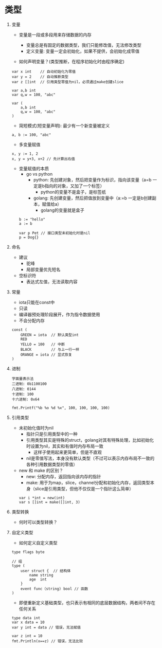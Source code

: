 # 类型
1. 变量
    * 变量是一段或多段用来存储数据的内存
        * 变量总是有固定的数据类型，我们只能修改值，无法修改类型
        * 定义变量: 变量一定会初始化，如果不提供，会初始化成零值

    * 如何声明变量？(类型推断，在程序初始化时由程序确定)
    ```
    var x int    // 自动初始化为零值
    var y = 2    // 自动推断类型
    var z []int  // 引用类型零值为nil，必须通过make创建slice

    var a,b int
    var q,w = 100, "abc"

    var (
        a,b int
        q,w = 100, "abc"
    )
    ```
    * 简短模式(短变量声明): 最少有一个新变量被定义
    ```
    a, b := 100, "abc"
    ``` 
    * 多变量赋值
    ```
    x, y := 1, 2
    x, y = y+3, x+2 // 先计算出右值
    ```

    * 变量赋值的本质
        * go vs python
            * python: 先创建对象，然后把变量作为标识，指向该变量（a=b 一定是b指向的对象，又加了一个标签）
                * python的变量不是盒子，是标签纸
            * golang: 先创建变量，然后把值放到变量中（a:=b 一定是b创建副本，赋值给a）
                * golang的变量就是盒子
        ```
        b := "hello"
        a := b

        var p Pet // 接口类型未初始化时是nil
        p = Dog{}
        ```
2. 命名
    * 建议
        * 驼峰
        * 局部变量优先短名
    * 空标识符
        * 表达式左值，无法读取内容
3. 常量
    * iota只能在const中
    * 只读
    * 编译器预处理阶段展开，作为指令数据使用
    * 不会分配内存
    ```
    const (
        GREEN = iota  // 默认类型int
        RED
        YELLO = 100   // 中断
        BLACK         // 与上一行一样
        ORANGE = iota // 显式恢复
    )
    ```
4. 进制
    ```
    字面量表示法
    二进制: 0b1100100
    八进制: 0144
    十进制: 100
    十六进制: 0x64
    
    fmt.Printf("%b %o %d %x", 100, 100, 100, 100)
    ```
5. 引用类型
    * 未初始化值时为nil
        * 指针只是引用类型中的一种
        * 引用类型其实是特殊的struct，golang对其有特殊处理，比如初始化时设置为nil，其实和有值时内存布局一致
            * 这样子使用起来更简单，但是不直观
        * nil是零值写法，本身没有默认类型（不过可以表示内存布局不一致的各种引用数据类型的零值）
    * new 和 make 的区别？
        * new: 分配内存，返回指向该内存的指针
        * make: 用于为map，slice，channel分配和初始化内存，返回类型本身（slice是引用类型，但他不仅仅是一个指针这么简单）
        ```
        var i *int = new(int)
        var s []int = make([]int, 3)
        ```
6. 类型转换
    * 何时可以类型转换？

7. 自定义类型
    * 如何定义自定义类型
    ```
    type flags byte

    // 组
    type ( 
        user struct {  // 结构体
            name string
            age  int
        }
        event func（string) bool // 函数
    )
    ```
    * 即便重新定义基础类型，也只表示有相同的底层数据结构，两者间不存在任何关系
    ```
    type data int
    var x data = 10
    var y int = data // 错误，无法赋值

    var z int = 10
    fmt.Println(x==z) // 错误，无法比较
    ```

